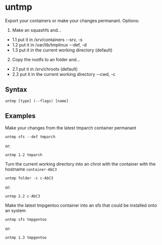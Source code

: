 # untmp
Export your containers or make your changes permanant.
Options:
1. Make an squashfs and...
* 1.1 put it in /srv/containers               --srv, -s
* 1.2 put it in /var/lib/tmplinux             --def, -d
* 1.3 put it in the current working directory (default)

2. Copy the rootfs to an folder and...
* 2.1 put it in /srv/chroots                  (default)
* 2.2 put it in the current working directory --cwd, -c

## Syntax
```
untmp [type] (--flags) [name]
```

## Examples
Make your changes from the latest tmparch container permanant
```
untmp sfs --def tmparch
```
or:
```
untmp 1.2 tmparch
```
Turn the current working directory into an chrot with the container with the hostname `container-AbC3`
```
untmp folder -c c-AbC3
```
or:
```
untmp 2.2 c-AbC3
```
Make the latest tmpgentoo container into an sfs that could be installed onto an system
```
untmp sfs tmpgentoo
```
or:
```
untmp 1.3 tmpgentoo
```

